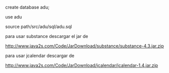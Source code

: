 create database adu;

use adu

source path/src/adu/sql/adu.sql

para usar substance descargar el jar de 

http://www.java2s.com/Code/JarDownload/substance/substance-4.3.jar.zip

para usar jcalendar descargar de 

http://www.java2s.com/Code/JarDownload/jcalendar/jcalendar-1.4.jar.zip



